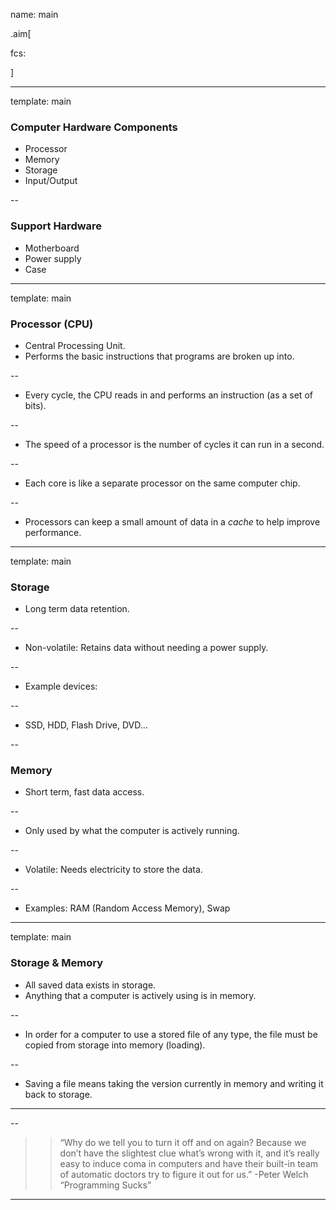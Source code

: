 name: main

.aim[<div>
fcs:
</div>]


---
template: main

### Computer Hardware Components
- Processor
- Memory
- Storage
- Input/Output

--

### Support Hardware
- Motherboard
- Power supply
- Case


---
template: main

### Processor (CPU)
- Central Processing Unit.
- Performs the basic instructions that programs are broken up into.

--
- Every cycle, the CPU reads in and performs an instruction (as a set of bits).

--
- The speed of a processor is the number of cycles it can run in a second.

--
- Each core is like a separate processor on the same computer chip.

--
- Processors can keep a small amount of data in a _cache_ to help improve performance.

---
template: main

### Storage
- Long term data retention.

--
- Non-volatile: Retains data without needing a power supply.

--
- Example devices:

--
  - SSD, HDD, Flash Drive, DVD…

--

### Memory
- Short term, fast data access.

--
- Only used by what the computer is actively running.

--
- Volatile: Needs electricity to store the data.

--
- Examples: RAM (Random Access Memory), Swap

---
template: main

### Storage & Memory
- All saved data exists in storage.
- Anything that a computer is actively using is in memory.

--
- In order for a computer to use a stored file of any type, the file must be copied from storage into memory (loading).

--
- Saving a file means taking the version currently in memory and writing it back to storage.

<hr>

--
  >> “Why do we tell you to turn it off and on again? Because we don’t have the slightest clue what’s wrong with it, and it’s really easy to induce coma in computers and have their built-in team of automatic doctors try to figure it out for us.”
-Peter Welch “Programming Sucks”



---
